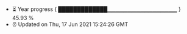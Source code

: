 - ⏳ Year progress { █████████████▁▁▁▁▁▁▁▁▁▁▁▁▁▁▁▁▁ } 45.93 %
- ⏰ Updated on Thu, 17 Jun 2021 15:24:26 GMT

